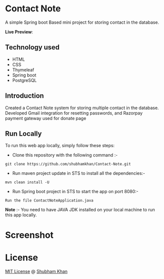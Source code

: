 # Contact Note

A simple Spring boot Based mini project for storing contact in the database.

**Live Preview**: 

## Technology used

* HTML
* CSS
* Thymeleaf
* Spring boot
* PostgreSQL

## Introduction

Created a Contact Note system for storing multiple contact in the database. Developed Gmail integration for resetting passwords, and Razorpay payment gateway used for donate page

## Run Locally

To run this web app locally, simply follow these steps:

- Clone this repository with the following command :-

```
git clone https://github.com/shubhamkhan/Contact-Note.git
```

- Run maven project update in STS to install all the dependencies:-

```
mvn clean install -U
```

- Run Spring boot project in STS to start the app on port 8080:-

```
Run the file ContactNoteApplication.java
```

**Note** :- You need to have JAVA JDK installed on your local machine to run this app locally.

# Screenshot


# License

[MIT License](https://github.com/shubhamkhan/Contact-Note/blob/main/LICENSE) @ [Shubham Khan](https://github.com/shubhamkhan/)
